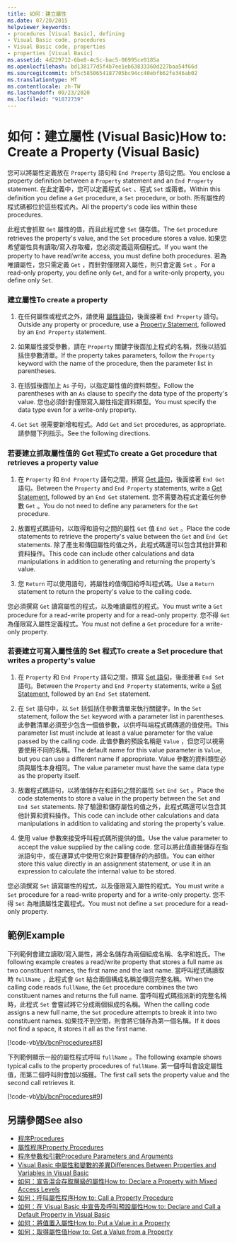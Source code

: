 ```yaml
---
title: 如何：建立屬性
ms.date: 07/20/2015
helpviewer_keywords:
- procedures [Visual Basic], defining
- Visual Basic code, procedures
- Visual Basic code, properties
- properties [Visual Basic]
ms.assetid: 4d229712-6be8-4c5c-bac5-06995ce9185a
ms.openlocfilehash: bd138177d5f4b7ee1eb63833360d227baa54f66d
ms.sourcegitcommit: bf5c5850654187705bc94cc40ebfb62fe346ab02
ms.translationtype: MT
ms.contentlocale: zh-TW
ms.lasthandoff: 09/23/2020
ms.locfileid: "91072739"
---
```

# <a name="how-to-create-a-property-visual-basic"></a><span data-ttu-id="3da4a-102">如何：建立屬性 (Visual Basic)</span><span class="sxs-lookup"><span data-stu-id="3da4a-102">How to: Create a Property (Visual Basic)</span></span>

<span data-ttu-id="3da4a-103">您可以將屬性定義放在 `Property` 語句和 `End Property` 語句之間。</span><span class="sxs-lookup"><span data-stu-id="3da4a-103">You enclose a property definition between a `Property` statement and an `End Property` statement.</span></span> <span data-ttu-id="3da4a-104">在此定義中，您可以定義程式 `Get` 、程式 `Set` 或兩者。</span><span class="sxs-lookup"><span data-stu-id="3da4a-104">Within this definition you define a `Get` procedure, a `Set` procedure, or both.</span></span> <span data-ttu-id="3da4a-105">所有屬性的程式碼都位於這些程式內。</span><span class="sxs-lookup"><span data-stu-id="3da4a-105">All the property's code lies within these procedures.</span></span>  
  
 <span data-ttu-id="3da4a-106">此程式會抓取 `Get` 屬性的值，而且此程式會 `Set` 儲存值。</span><span class="sxs-lookup"><span data-stu-id="3da4a-106">The `Get` procedure retrieves the property's value, and the `Set` procedure stores a value.</span></span> <span data-ttu-id="3da4a-107">如果您希望屬性具有讀取/寫入存取權，您必須定義這兩個程式。</span><span class="sxs-lookup"><span data-stu-id="3da4a-107">If you want the property to have read/write access, you must define both procedures.</span></span> <span data-ttu-id="3da4a-108">若為唯讀屬性，您只需定義 `Get` ，而針對僅限寫入屬性，則只會定義 `Set` 。</span><span class="sxs-lookup"><span data-stu-id="3da4a-108">For a read-only property, you define only `Get`, and for a write-only property, you define only `Set`.</span></span>  
  
### <a name="to-create-a-property"></a><span data-ttu-id="3da4a-109">建立屬性</span><span class="sxs-lookup"><span data-stu-id="3da4a-109">To create a property</span></span>  
  
1. <span data-ttu-id="3da4a-110">在任何屬性或程式之外，請使用 [屬性語句](../../../language-reference/statements/property-statement.md)，後面接著 `End Property` 語句。</span><span class="sxs-lookup"><span data-stu-id="3da4a-110">Outside any property or procedure, use a [Property Statement](../../../language-reference/statements/property-statement.md), followed by an `End Property` statement.</span></span>  
  
2. <span data-ttu-id="3da4a-111">如果屬性接受參數，請在 `Property` 關鍵字後面加上程式的名稱，然後以括弧括住參數清單。</span><span class="sxs-lookup"><span data-stu-id="3da4a-111">If the property takes parameters, follow the `Property` keyword with the name of the procedure, then the parameter list in parentheses.</span></span>  
  
3. <span data-ttu-id="3da4a-112">在括弧後面加上 `As` 子句，以指定屬性值的資料類型。</span><span class="sxs-lookup"><span data-stu-id="3da4a-112">Follow the parentheses with an `As` clause to specify the data type of the property's value.</span></span> <span data-ttu-id="3da4a-113">您也必須針對僅限寫入屬性指定資料類型。</span><span class="sxs-lookup"><span data-stu-id="3da4a-113">You must specify the data type even for a write-only property.</span></span>  
  
4. <span data-ttu-id="3da4a-114">`Get` `Set` 視需要新增和程式。</span><span class="sxs-lookup"><span data-stu-id="3da4a-114">Add `Get` and `Set` procedures, as appropriate.</span></span> <span data-ttu-id="3da4a-115">請參閱下列指示。</span><span class="sxs-lookup"><span data-stu-id="3da4a-115">See the following directions.</span></span>  
  
### <a name="to-create-a-get-procedure-that-retrieves-a-property-value"></a><span data-ttu-id="3da4a-116">若要建立抓取屬性值的 Get 程式</span><span class="sxs-lookup"><span data-stu-id="3da4a-116">To create a Get procedure that retrieves a property value</span></span>  
  
1. <span data-ttu-id="3da4a-117">在 `Property` 和 `End Property` 語句之間，撰寫 [Get 語句](../../../language-reference/statements/get-statement.md)，後面接著 `End Get` 語句。</span><span class="sxs-lookup"><span data-stu-id="3da4a-117">Between the `Property` and `End Property` statements, write a [Get Statement](../../../language-reference/statements/get-statement.md), followed by an `End Get` statement.</span></span> <span data-ttu-id="3da4a-118">您不需要為程式定義任何參數 `Get` 。</span><span class="sxs-lookup"><span data-stu-id="3da4a-118">You do not need to define any parameters for the `Get` procedure.</span></span>  
  
2. <span data-ttu-id="3da4a-119">放置程式碼語句，以取得和語句之間的屬性 `Get` 值 `End Get` 。</span><span class="sxs-lookup"><span data-stu-id="3da4a-119">Place the code statements to retrieve the property's value between the `Get` and `End Get` statements.</span></span> <span data-ttu-id="3da4a-120">除了產生和傳回屬性的值之外，此程式碼還可以包含其他計算和資料操作。</span><span class="sxs-lookup"><span data-stu-id="3da4a-120">This code can include other calculations and data manipulations in addition to generating and returning the property's value.</span></span>  
  
3. <span data-ttu-id="3da4a-121">您 `Return` 可以使用語句，將屬性的值傳回給呼叫程式碼。</span><span class="sxs-lookup"><span data-stu-id="3da4a-121">Use a `Return` statement to return the property's value to the calling code.</span></span>  
  
 <span data-ttu-id="3da4a-122">您必須撰寫 `Get` 讀寫屬性的程式，以及唯讀屬性的程式。</span><span class="sxs-lookup"><span data-stu-id="3da4a-122">You must write a `Get` procedure for a read-write property and for a read-only property.</span></span> <span data-ttu-id="3da4a-123">您不得 `Get` 為僅限寫入屬性定義程式。</span><span class="sxs-lookup"><span data-stu-id="3da4a-123">You must not define a `Get` procedure for a write-only property.</span></span>  
  
### <a name="to-create-a-set-procedure-that-writes-a-propertys-value"></a><span data-ttu-id="3da4a-124">若要建立可寫入屬性值的 Set 程式</span><span class="sxs-lookup"><span data-stu-id="3da4a-124">To create a Set procedure that writes a property's value</span></span>  
  
1. <span data-ttu-id="3da4a-125">在 `Property` 和 `End Property` 語句之間，撰寫 [Set 語句](../../../language-reference/statements/set-statement.md)，後面接著 `End Set` 語句。</span><span class="sxs-lookup"><span data-stu-id="3da4a-125">Between the `Property` and `End Property` statements, write a [Set Statement](../../../language-reference/statements/set-statement.md), followed by an `End Set` statement.</span></span>  
  
2. <span data-ttu-id="3da4a-126">在 `Set` 語句中，以 `Set` 括弧括住參數清單來執行關鍵字。</span><span class="sxs-lookup"><span data-stu-id="3da4a-126">In the `Set` statement, follow the `Set` keyword with a parameter list in parentheses.</span></span> <span data-ttu-id="3da4a-127">此參數清單必須至少包含一個值參數，以供呼叫端程式碼傳遞的值使用。</span><span class="sxs-lookup"><span data-stu-id="3da4a-127">This parameter list must include at least a value parameter for the value passed by the calling code.</span></span> <span data-ttu-id="3da4a-128">此值參數的預設名稱是 `Value` ，但您可以視需要使用不同的名稱。</span><span class="sxs-lookup"><span data-stu-id="3da4a-128">The default name for this value parameter is `Value`, but you can use a different name if appropriate.</span></span> <span data-ttu-id="3da4a-129">Value 參數的資料類型必須與屬性本身相同。</span><span class="sxs-lookup"><span data-stu-id="3da4a-129">The value parameter must have the same data type as the property itself.</span></span>  
  
3. <span data-ttu-id="3da4a-130">放置程式碼語句，以將值儲存在和語句之間的屬性 `Set` `End Set` 。</span><span class="sxs-lookup"><span data-stu-id="3da4a-130">Place the code statements to store a value in the property between the `Set` and `End Set` statements.</span></span> <span data-ttu-id="3da4a-131">除了驗證和儲存屬性的值之外，此程式碼還可以包含其他計算和資料操作。</span><span class="sxs-lookup"><span data-stu-id="3da4a-131">This code can include other calculations and data manipulations in addition to validating and storing the property's value.</span></span>  
  
4. <span data-ttu-id="3da4a-132">使用 value 參數來接受呼叫程式碼所提供的值。</span><span class="sxs-lookup"><span data-stu-id="3da4a-132">Use the value parameter to accept the value supplied by the calling code.</span></span> <span data-ttu-id="3da4a-133">您可以將此值直接儲存在指派語句中，或在運算式中使用它來計算要儲存的內部值。</span><span class="sxs-lookup"><span data-stu-id="3da4a-133">You can either store this value directly in an assignment statement, or use it in an expression to calculate the internal value to be stored.</span></span>  
  
 <span data-ttu-id="3da4a-134">您必須撰寫 `Set` 讀寫屬性的程式，以及僅限寫入屬性的程式。</span><span class="sxs-lookup"><span data-stu-id="3da4a-134">You must write a `Set` procedure for a read-write property and for a write-only property.</span></span> <span data-ttu-id="3da4a-135">您不得 `Set` 為唯讀屬性定義程式。</span><span class="sxs-lookup"><span data-stu-id="3da4a-135">You must not define a `Set` procedure for a read-only property.</span></span>  
  
## <a name="example"></a><span data-ttu-id="3da4a-136">範例</span><span class="sxs-lookup"><span data-stu-id="3da4a-136">Example</span></span>  

 <span data-ttu-id="3da4a-137">下列範例會建立讀取/寫入屬性，將全名儲存為兩個組成名稱、名字和姓氏。</span><span class="sxs-lookup"><span data-stu-id="3da4a-137">The following example creates a read/write property that stores a full name as two constituent names, the first name and the last name.</span></span> <span data-ttu-id="3da4a-138">當呼叫程式碼讀取時 `fullName` ，此程式會 `Get` 結合兩個構成名稱並傳回完整名稱。</span><span class="sxs-lookup"><span data-stu-id="3da4a-138">When the calling code reads `fullName`, the `Get` procedure combines the two constituent names and returns the full name.</span></span> <span data-ttu-id="3da4a-139">當呼叫程式碼指派新的完整名稱時，此程式 `Set` 會嘗試將它分成兩個組成的名稱。</span><span class="sxs-lookup"><span data-stu-id="3da4a-139">When the calling code assigns a new full name, the `Set` procedure attempts to break it into two constituent names.</span></span> <span data-ttu-id="3da4a-140">如果找不到空間，則會將它儲存為第一個名稱。</span><span class="sxs-lookup"><span data-stu-id="3da4a-140">If it does not find a space, it stores it all as the first name.</span></span>  
  
 [!code-vb[VbVbcnProcedures#8](~/samples/snippets/visualbasic/VS_Snippets_VBCSharp/VbVbcnProcedures/VB/Class1.vb#8)]  
  
 <span data-ttu-id="3da4a-141">下列範例顯示一般的屬性程式呼叫 `fullName` 。</span><span class="sxs-lookup"><span data-stu-id="3da4a-141">The following example shows typical calls to the property procedures of `fullName`.</span></span> <span data-ttu-id="3da4a-142">第一個呼叫會設定屬性值，而第二個呼叫則會加以捕獲。</span><span class="sxs-lookup"><span data-stu-id="3da4a-142">The first call sets the property value and the second call retrieves it.</span></span>  
  
 [!code-vb[VbVbcnProcedures#9](~/samples/snippets/visualbasic/VS_Snippets_VBCSharp/VbVbcnProcedures/VB/Class1.vb#9)]  
  
## <a name="see-also"></a><span data-ttu-id="3da4a-143">另請參閱</span><span class="sxs-lookup"><span data-stu-id="3da4a-143">See also</span></span>

- [<span data-ttu-id="3da4a-144">程序</span><span class="sxs-lookup"><span data-stu-id="3da4a-144">Procedures</span></span>](./index.md)
- [<span data-ttu-id="3da4a-145">屬性程序</span><span class="sxs-lookup"><span data-stu-id="3da4a-145">Property Procedures</span></span>](./property-procedures.md)
- [<span data-ttu-id="3da4a-146">程序參數和引數</span><span class="sxs-lookup"><span data-stu-id="3da4a-146">Procedure Parameters and Arguments</span></span>](./procedure-parameters-and-arguments.md)
- [<span data-ttu-id="3da4a-147">Visual Basic 中屬性和變數的差異</span><span class="sxs-lookup"><span data-stu-id="3da4a-147">Differences Between Properties and Variables in Visual Basic</span></span>](./differences-between-properties-and-variables.md)
- [<span data-ttu-id="3da4a-148">如何：宣告混合存取層級的屬性</span><span class="sxs-lookup"><span data-stu-id="3da4a-148">How to: Declare a Property with Mixed Access Levels</span></span>](./how-to-declare-a-property-with-mixed-access-levels.md)
- [<span data-ttu-id="3da4a-149">如何：呼叫屬性程序</span><span class="sxs-lookup"><span data-stu-id="3da4a-149">How to: Call a Property Procedure</span></span>](./how-to-call-a-property-procedure.md)
- [<span data-ttu-id="3da4a-150">如何：在 Visual Basic 中宣告及呼叫預設屬性</span><span class="sxs-lookup"><span data-stu-id="3da4a-150">How to: Declare and Call a Default Property in Visual Basic</span></span>](./how-to-declare-and-call-a-default-property.md)
- [<span data-ttu-id="3da4a-151">如何：將值置入屬性</span><span class="sxs-lookup"><span data-stu-id="3da4a-151">How to: Put a Value in a Property</span></span>](./how-to-put-a-value-in-a-property.md)
- [<span data-ttu-id="3da4a-152">如何：取得屬性值</span><span class="sxs-lookup"><span data-stu-id="3da4a-152">How to: Get a Value from a Property</span></span>](./how-to-get-a-value-from-a-property.md)

